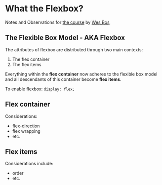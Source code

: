 # What the Flexbox?

Notes and Observations for [the course](https://flexbox.io/) by [Wes Bos](https://twitter.com/wesbos)

## The Flexible Box Model - AKA Flexbox
The attributes of flexbox are distributed through two main contexts:
1. The flex container
2. The flex items

Everything within the **flex container** now adheres to the flexible box model and all descendants of this
container become **flex items**.

To enable flexbox: `display: flex;`

## Flex container
Considerations:
* flex-direction
* flex wrapping
* etc.

## Flex items
Considerations include:
* order
* etc.